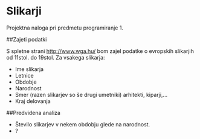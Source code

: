 # Slikarji
Projektna naloga pri predmetu programiranje 1.

##Zajeti podatki

S spletne strani http://www.wga.hu/ bom zajel podatke o evropskih slikarjih od 11stol. do 19stol.
Za vsakega slikarja:

* Ime slikarja
* Letnice
* Obdobje
* Narodnost
* Smer (razen slikarjev so še drugi umetniki) arhitekti, kiparji,...
* Kraj delovanja

##Predvidena analiza

* Število slikarjev v nekem obdobju glede na narodnost.
* ?
